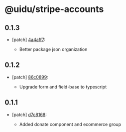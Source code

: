 # @uidu/stripe-accounts

## 0.1.3
- [patch] [4a4aff7](https://github.org/uidu-org/guidu/commits/4a4aff7):

  - Better package json organization

## 0.1.2
- [patch] [86c0899](https://github.org/uidu-org/guidu/commits/86c0899):

  - Upgrade form and field-base to typescript

## 0.1.1
- [patch] [d7c8168](https://github.org/uidu-org/guidu/commits/d7c8168):

  - Added donate component and ecommerce group
